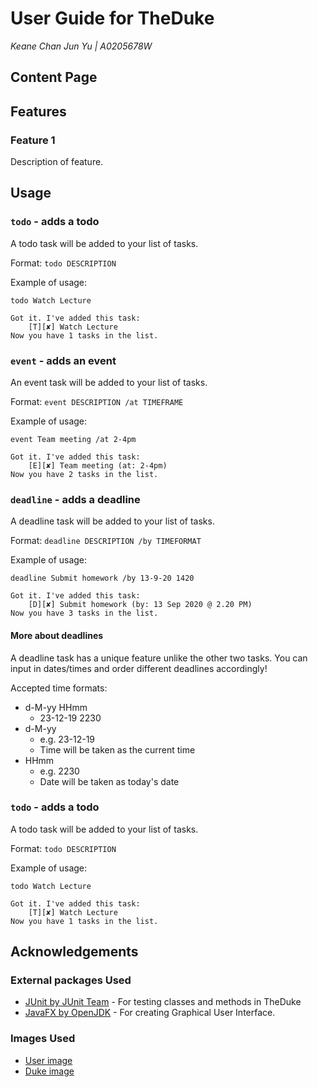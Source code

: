 # User Guide for TheDuke

*Keane Chan Jun Yu | A0205678W*

## Content Page

## Features 

### Feature 1 
Description of feature.

## Usage

### `todo` - adds a todo

A todo task will be added to your list of tasks.

Format: `todo DESCRIPTION`

Example of usage:

`todo Watch Lecture`

```
Got it. I've added this task:
    [T][✘] Watch Lecture
Now you have 1 tasks in the list.
```

### `event` - adds an event

An event task will be added to your list of tasks.

Format: `event DESCRIPTION /at TIMEFRAME`

Example of usage:

`event Team meeting /at 2-4pm`

```
Got it. I've added this task:
    [E][✘] Team meeting (at: 2-4pm)
Now you have 2 tasks in the list.
```

### `deadline` - adds a deadline

A deadline task will be added to your list of tasks.

Format: `deadline DESCRIPTION /by TIMEFORMAT`

Example of usage:

`deadline Submit homework /by 13-9-20 1420`

```
Got it. I've added this task:
    [D][✘] Submit homework (by: 13 Sep 2020 @ 2.20 PM)
Now you have 3 tasks in the list.
```

#### More about deadlines
A deadline task has a unique feature unlike the other two tasks. You can input in dates/times and order different
deadlines accordingly!

Accepted time formats:
- d-M-yy HHmm
    - 23-12-19 2230
- d-M-yy
    - e.g. 23-12-19
    - Time will be taken as the current time
- HHmm 
    - e.g. 2230
    - Date will be taken as today's date

### `todo` - adds a todo

A todo task will be added to your list of tasks.

Format: `todo DESCRIPTION`

Example of usage:

`todo Watch Lecture`

```
Got it. I've added this task:
    [T][✘] Watch Lecture
Now you have 1 tasks in the list.
```

## Acknowledgements

### External packages Used
- [JUnit by JUnit Team](https://github.com/junit-team/junit5/) - For testing classes and methods in TheDuke
- [JavaFX by OpenJDK](https://github.com/openjdk/jfx) - For creating Graphical User Interface.

### Images Used
- [User image](https://www.pngitem.com/middle/hbxJbTo_the-incredibles-2-mrs-incredible-png-by-metropolis/)
- [Duke image](https://www.pngitem.com/middle/xwTbRJ_incredibles-2-mr-incredible-png-clipart-png-download/)
